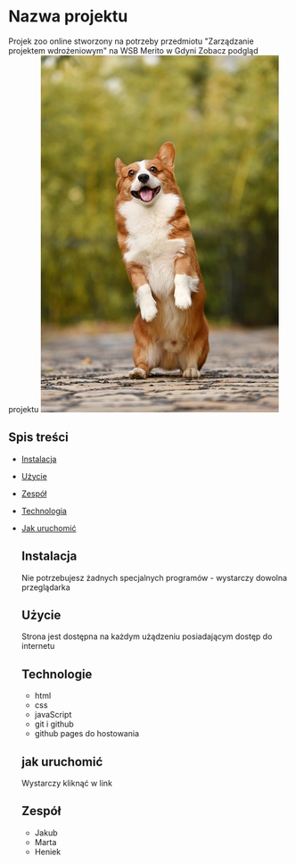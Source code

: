 # Nazwa projektu
Projek zoo online stworzony na potrzeby przedmiotu "Zarządzanie projektem wdrożeniowym" na WSB Merito w Gdyni
Zobacz podgląd projektu
![podglad_projektu](img/pies.jpg)

## Spis treści
- [Instalacja](#instalacja)
- [Użycie](#użycie)
- [Zespół](#Zespół)
- [Technologia](*Technologia)
- [Jak uruchomić](#jak-uruchomić)
  ## Instalacja
  Nie potrzebujesz żadnych specjalnych programów - wystarczy dowolna przeglądarka

  ## Użycie
  Strona jest dostępna na każdym użądzeniu posiadającym dostęp do internetu

  ## Technologie
  - html
  - css
  - javaScript
  - git i github
  - github pages do hostowania
 
  ## jak uruchomić
  Wystarczy kliknąć w link

  ## Zespół
  - Jakub
  - Marta
  - Heniek

   
 
    
